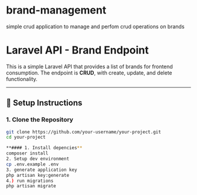 # brand-management
simple crud application to manage and perfom crud operations on brands
# Laravel API - Brand Endpoint

This is a simple Laravel API that provides a list of brands for frontend consumption. The endpoint is **CRUD**, with  create, update, and delete functionality.

---

## 🚀 Setup Instructions

### 1. Clone the Repository

```bash
git clone https://github.com/your-username/your-project.git
cd your-project

**#### 1. Install depencies**
composer install
2. Setup dev environment
cp .env.example .env
3. generate application key
php artisan key:generate
4.) run migrations
php artisan migrate
